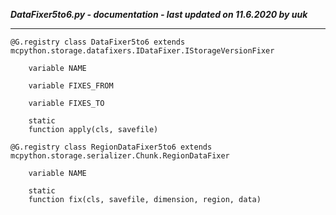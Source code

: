 ***DataFixer5to6.py - documentation - last updated on 11.6.2020 by uuk***
___

    @G.registry class DataFixer5to6 extends mcpython.storage.datafixers.IDataFixer.IStorageVersionFixer

        variable NAME

        variable FIXES_FROM

        variable FIXES_TO

        static
        function apply(cls, savefile)

    @G.registry class RegionDataFixer5to6 extends mcpython.storage.serializer.Chunk.RegionDataFixer

        variable NAME

        static
        function fix(cls, savefile, dimension, region, data)